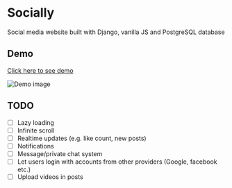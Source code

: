 
# Socially

Social media website built with Django, vanilla JS and PostgreSQL database

## Demo

[Click here to see demo](https://socially.bartoszmagiera.me/)

![Demo image](https://i.imgur.com/5GJyiyY.png)

## TODO

- [ ] Lazy loading
- [ ] Infinite scroll
- [ ] Realtime updates (e.g. like count, new posts)
- [ ] Notifications
- [ ] Message/private chat system
- [ ] Let users login with accounts from other providers (Google, facebook etc.)
- [ ] Upload videos in posts
